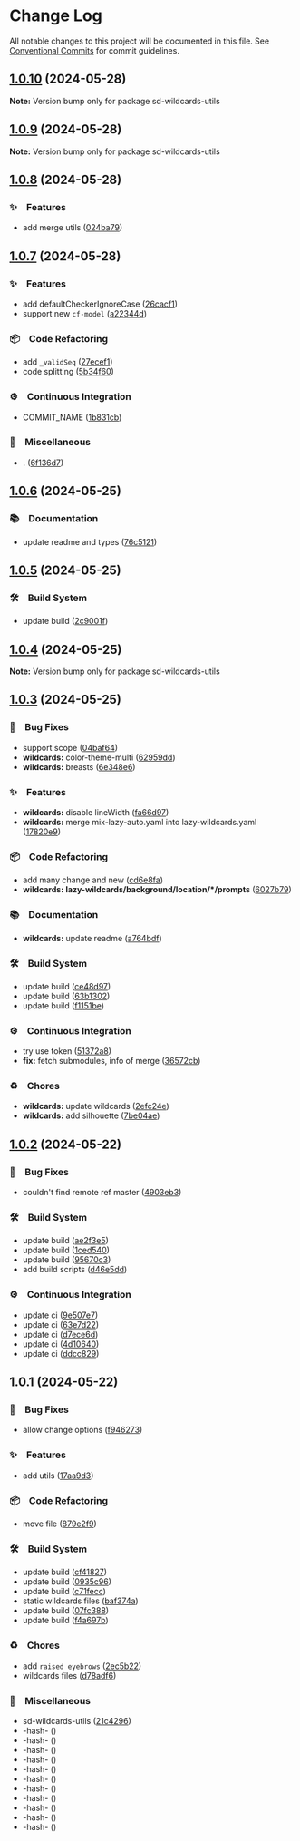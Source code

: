 # Change Log

All notable changes to this project will be documented in this file.
See [Conventional Commits](https://conventionalcommits.org) for commit guidelines.

## [1.0.10](https://github.com/bluelovers/sd-wildcards-utils/compare/sd-wildcards-utils@1.0.9...sd-wildcards-utils@1.0.10) (2024-05-28)

**Note:** Version bump only for package sd-wildcards-utils





## [1.0.9](https://github.com/bluelovers/sd-wildcards-utils/compare/sd-wildcards-utils@1.0.8...sd-wildcards-utils@1.0.9) (2024-05-28)

**Note:** Version bump only for package sd-wildcards-utils





## [1.0.8](https://github.com/bluelovers/sd-wildcards-utils/compare/sd-wildcards-utils@1.0.7...sd-wildcards-utils@1.0.8) (2024-05-28)



### ✨　Features

* add merge utils ([024ba79](https://github.com/bluelovers/sd-wildcards-utils/commit/024ba799d7c3092d4bc7495c66a035d1c36821c7))



## [1.0.7](https://github.com/bluelovers/sd-wildcards-utils/compare/sd-wildcards-utils@1.0.6...sd-wildcards-utils@1.0.7) (2024-05-28)



### ✨　Features

* add defaultCheckerIgnoreCase ([26cacf1](https://github.com/bluelovers/sd-wildcards-utils/commit/26cacf1d172403420782b0af71ab9ba0e549a030))
* support new `cf-model` ([a22344d](https://github.com/bluelovers/sd-wildcards-utils/commit/a22344d62f698ac3fb5cf7923953bcc98f6b132a))


### 📦　Code Refactoring

* add `_validSeq` ([27ecef1](https://github.com/bluelovers/sd-wildcards-utils/commit/27ecef13e0d9e795ad763975449ca2da8255b5b2))
* code splitting ([5b34f60](https://github.com/bluelovers/sd-wildcards-utils/commit/5b34f60abe9f68010b6bc9458eea888f6b5c510a))


### ⚙️　Continuous Integration

* COMMIT_NAME ([1b831cb](https://github.com/bluelovers/sd-wildcards-utils/commit/1b831cb14e91cd1ad593fd4f9e1a571dea6ca95c))


### 🔖　Miscellaneous

* . ([6f136d7](https://github.com/bluelovers/sd-wildcards-utils/commit/6f136d7e8119b49f20826c76779cba590d53510c))



## [1.0.6](https://github.com/bluelovers/sd-wildcards-utils/compare/sd-wildcards-utils@1.0.5...sd-wildcards-utils@1.0.6) (2024-05-25)



### 📚　Documentation

* update readme and types ([76c5121](https://github.com/bluelovers/sd-wildcards-utils/commit/76c512162bc5d9022e10334ad53f25438744036e))



## [1.0.5](https://github.com/bluelovers/sd-wildcards-utils/compare/sd-wildcards-utils@1.0.4...sd-wildcards-utils@1.0.5) (2024-05-25)



### 🛠　Build System

* update build ([2c9001f](https://github.com/bluelovers/sd-wildcards-utils/commit/2c9001f3052ee10774607095dffe4c40b934778d))



## [1.0.4](https://github.com/bluelovers/sd-wildcards-utils/compare/sd-wildcards-utils@1.0.3...sd-wildcards-utils@1.0.4) (2024-05-25)

**Note:** Version bump only for package sd-wildcards-utils





## [1.0.3](https://github.com/bluelovers/sd-wildcards-utils/compare/sd-wildcards-utils@1.0.2...sd-wildcards-utils@1.0.3) (2024-05-25)



### 🐛　Bug Fixes

* support scope ([04baf64](https://github.com/bluelovers/sd-wildcards-utils/commit/04baf64ebf7725a2c7c8209922c7e15997bbcab1))
* **wildcards:** color-theme-multi ([62959dd](https://github.com/bluelovers/sd-wildcards-utils/commit/62959dd57619e86be951ed2b9a66702e240a5b3c))
* **wildcards:** breasts ([6e348e6](https://github.com/bluelovers/sd-wildcards-utils/commit/6e348e60c642af92a9bd986e21cbaa4dfa2b14bd))


### ✨　Features

* **wildcards:** disable lineWidth ([fa66d97](https://github.com/bluelovers/sd-wildcards-utils/commit/fa66d97aa32dbe100ea1e5eac0f9d37991651f83))
* **wildcards:** merge mix-lazy-auto.yaml into lazy-wildcards.yaml ([17820e9](https://github.com/bluelovers/sd-wildcards-utils/commit/17820e9cac7e8f621d4aeff4cca0e90750aa449f))


### 📦　Code Refactoring

* add many change and new ([cd6e8fa](https://github.com/bluelovers/sd-wildcards-utils/commit/cd6e8faa292a6b830ca49b48d66181846cc1b566))
* **wildcards:** __lazy-wildcards/background/location/*/prompts__ ([6027b79](https://github.com/bluelovers/sd-wildcards-utils/commit/6027b794bc752ef2b27f8b19fb5bf12fec22062c))


### 📚　Documentation

* **wildcards:** update readme ([a764bdf](https://github.com/bluelovers/sd-wildcards-utils/commit/a764bdf2d9c9229cf1bede690fc64ecf103ba9e0))


### 🛠　Build System

* update build ([ce48d97](https://github.com/bluelovers/sd-wildcards-utils/commit/ce48d97b5394f604eaa7e0e61a92c45813079cb0))
* update build ([63b1302](https://github.com/bluelovers/sd-wildcards-utils/commit/63b13029f98e983e28493444fe5b01c85b1ec016))
* update build ([f1151be](https://github.com/bluelovers/sd-wildcards-utils/commit/f1151bea58163f5e39c5c61823daaa9aa77e5725))


### ⚙️　Continuous Integration

* try use token ([51372a8](https://github.com/bluelovers/sd-wildcards-utils/commit/51372a80d888d4fafc82ec747c0199d482cbafc0))
* **fix:** fetch submodules, info of merge ([36572cb](https://github.com/bluelovers/sd-wildcards-utils/commit/36572cb7b827f45c214f2d63dcd668a84024a5ba))


### ♻️　Chores

* **wildcards:** update wildcards ([2efc24e](https://github.com/bluelovers/sd-wildcards-utils/commit/2efc24e57814ee2a15f8db137b25d35288bde7d6))
* **wildcards:** add silhouette ([7be04ae](https://github.com/bluelovers/sd-wildcards-utils/commit/7be04aed4698b73df8e0990c5f7a211711ebe531))



## [1.0.2](https://github.com/bluelovers/sd-wildcards-utils/compare/sd-wildcards-utils@1.0.1...sd-wildcards-utils@1.0.2) (2024-05-22)



### 🐛　Bug Fixes

* couldn't find remote ref master ([4903eb3](https://github.com/bluelovers/sd-wildcards-utils/commit/4903eb371ce7d75d65096af3428c2dd1e1d63222))


### 🛠　Build System

* update build ([ae2f3e5](https://github.com/bluelovers/sd-wildcards-utils/commit/ae2f3e5fb9a70292d1d9f2040154bcff81756db5))
* update build ([1ced540](https://github.com/bluelovers/sd-wildcards-utils/commit/1ced540794375e51213cdff71320f44057492af5))
* update build ([95670c3](https://github.com/bluelovers/sd-wildcards-utils/commit/95670c37f6d21f8da69dd03fa9ebe333b5115097))
* add build scripts ([d46e5dd](https://github.com/bluelovers/sd-wildcards-utils/commit/d46e5dd9284b336f0b0b75b64b967b6f5d2905a3))


### ⚙️　Continuous Integration

* update ci ([9e507e7](https://github.com/bluelovers/sd-wildcards-utils/commit/9e507e7093c16de9d34925a307e85187bce7b238))
* update ci ([63e7d22](https://github.com/bluelovers/sd-wildcards-utils/commit/63e7d22a9763e37c3e0dc69f66bfde3da2cdf798))
* update ci ([d7ece6d](https://github.com/bluelovers/sd-wildcards-utils/commit/d7ece6d55201f3407eb42d4451d30ac35ba436a9))
* update ci ([4d10640](https://github.com/bluelovers/sd-wildcards-utils/commit/4d10640b4cae8bd42315c31f41b590693fbc8dde))
* update ci ([ddcc829](https://github.com/bluelovers/sd-wildcards-utils/commit/ddcc8297c245c9a6665befb19d1c4c7184784371))



## 1.0.1 (2024-05-22)



### 🐛　Bug Fixes

* allow change options ([f946273](https://github.com/bluelovers/sd-wildcards-utils/commit/f9462733b2b9beaf90be9899787479e4c5dd99e3))


### ✨　Features

* add utils ([17aa9d3](https://github.com/bluelovers/sd-wildcards-utils/commit/17aa9d3182791086f66c1ab541469f047ae30f4a))


### 📦　Code Refactoring

* move file ([879e2f9](https://github.com/bluelovers/sd-wildcards-utils/commit/879e2f9bb4de31ace2105f570d358d14ab04bd17))


### 🛠　Build System

* update build ([cf41827](https://github.com/bluelovers/sd-wildcards-utils/commit/cf41827895674834bf1e4715943ea965bc653669))
* update build ([0935c96](https://github.com/bluelovers/sd-wildcards-utils/commit/0935c96e96d7405618bdaa5786e00e064f99b77e))
* update build ([c71fecc](https://github.com/bluelovers/sd-wildcards-utils/commit/c71fecc086135f825f74c5b1de1dbb178cba063f))
* static wildcards files ([baf374a](https://github.com/bluelovers/sd-wildcards-utils/commit/baf374ac26a03987a98c3446cbae68e4724172b1))
* update build ([07fc388](https://github.com/bluelovers/sd-wildcards-utils/commit/07fc388704b866f427a40521af7d6de66ad4f0b1))
* update build ([f4a697b](https://github.com/bluelovers/sd-wildcards-utils/commit/f4a697b20dcc45186a252a0a0028b401925eb735))


### ♻️　Chores

* add `raised eyebrows` ([2ec5b22](https://github.com/bluelovers/sd-wildcards-utils/commit/2ec5b22f01e711bde65bcf42ff417a3df428a69f))
* wildcards files ([d78adf6](https://github.com/bluelovers/sd-wildcards-utils/commit/d78adf6252379595d6fae9501c7af44b7770443a))


### 🔖　Miscellaneous

* sd-wildcards-utils ([21c4296](https://github.com/bluelovers/sd-wildcards-utils/commit/21c42964a2d165adeeaf4519e545524a2085a554))
* -hash- ([](https://github.com/bluelovers/sd-wildcards-utils/commit/))
* -hash- ([](https://github.com/bluelovers/sd-wildcards-utils/commit/))
* -hash- ([](https://github.com/bluelovers/sd-wildcards-utils/commit/))
* -hash- ([](https://github.com/bluelovers/sd-wildcards-utils/commit/))
* -hash- ([](https://github.com/bluelovers/sd-wildcards-utils/commit/))
* -hash- ([](https://github.com/bluelovers/sd-wildcards-utils/commit/))
* -hash- ([](https://github.com/bluelovers/sd-wildcards-utils/commit/))
* -hash- ([](https://github.com/bluelovers/sd-wildcards-utils/commit/))
* -hash- ([](https://github.com/bluelovers/sd-wildcards-utils/commit/))
* -hash- ([](https://github.com/bluelovers/sd-wildcards-utils/commit/))
* -hash- ([](https://github.com/bluelovers/sd-wildcards-utils/commit/))
